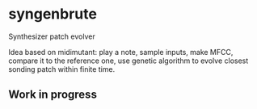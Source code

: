 # syngenbrute
Synthesizer patch evolver

Idea based on midimutant: play a note, sample inputs, make MFCC, compare it to the reference one, use genetic algorithm to evolve closest sonding patch within finite time.

## Work in progress
